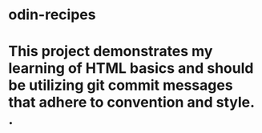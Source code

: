 # odin-recipes

# This project demonstrates my learning of HTML basics and should be utilizing git commit messages that adhere to convention and style. .